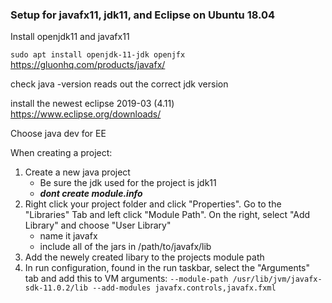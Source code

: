 ### Setup for javafx11, jdk11, and Eclipse on Ubuntu 18.04

Install openjdk11 and javafx11

`sudo apt install openjdk-11-jdk openjfx`
https://gluonhq.com/products/javafx/

check java -version reads out the correct jdk version

install the newest eclipse 2019-03 (4.11)
https://www.eclipse.org/downloads/

Choose java dev for EE

When creating a project:
1. Create a new java project
    * Be sure the jdk used for the project is jdk11
    * ___dont create module.info___
2. Right click your project folder and click "Properties". Go to the "Libraries" Tab and left click "Module Path". On the right, select "Add Library" and choose "User Library"
    * name it javafx
    * include all of the jars in /path/to/javafx/lib
3. Add the newely created libary to the projects module path
4. In run configuration, found in the run taskbar, select the "Arguments" tab and add this to VM arguments: `--module-path /usr/lib/jvm/javafx-sdk-11.0.2/lib --add-modules javafx.controls,javafx.fxml`
